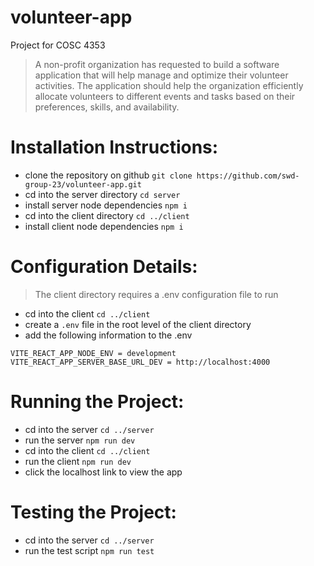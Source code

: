 # volunteer-app
Project for COSC 4353

> A non-profit organization has requested to build a software application that will help manage and optimize their volunteer activities. The application should help the organization efficiently allocate volunteers to different events and tasks based on their preferences, skills, and availability. 


# Installation Instructions: 
- clone the repository on github
    `git clone https://github.com/swd-group-23/volunteer-app.git`
- cd into the server directory
    `cd server `
- install server node dependencies
    `npm i`
- cd into the client directory
    `cd ../client`
- install client node dependencies
    `npm i`

# Configuration Details: 
> The client directory requires a .env configuration file to run
- cd into the client
    `cd ../client`
- create a `.env` file in the root level of the client directory
- add the following information to the .env
```.env
VITE_REACT_APP_NODE_ENV = development
VITE_REACT_APP_SERVER_BASE_URL_DEV = http://localhost:4000
```

# Running the Project: 
- cd into the server
    `cd ../server`
- run the server
    `npm run dev`
- cd into the client
    `cd ../client`
- run the client
    `npm run dev`
- click the localhost link to view the app

# Testing the Project:
- cd into the server
    `cd ../server`
- run the test script
    `npm run test`